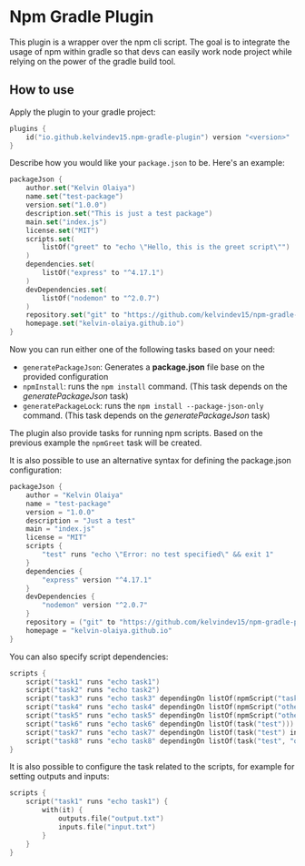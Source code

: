 # Npm Gradle Plugin

This plugin is a wrapper over the npm cli script. The goal is to integrate the usage of npm within gradle so that devs can easily work node project while relying on the power of the gradle build tool.

## How to use

Apply the plugin to your gradle project:

```kotlin
plugins {
    id("io.github.kelvindev15.npm-gradle-plugin") version "<version>"
}
```

Describe how you would like your `package.json` to be. Here's an example:

```kotlin
packageJson {
    author.set("Kelvin Olaiya")
    name.set("test-package")
    version.set("1.0.0")
    description.set("This is just a test package")
    main.set("index.js")
    license.set("MIT")
    scripts.set(
        listOf("greet" to "echo \"Hello, this is the greet script\"")
    )
    dependencies.set(
        listOf("express" to "^4.17.1")
    )
    devDependencies.set(
        listOf("nodemon" to "^2.0.7")
    )
    repository.set("git" to "https://github.com/kelvindev15/npm-gradle-plugin")
    homepage.set("kelvin-olaiya.github.io")
}
```

Now you can run either one of the following tasks based on your need:

* `generatePackageJson`: Generates a **package.json** file base on the provided configuration
* `npmInstall`: runs the `npm install` command. (This task depends on the *generatePackageJson* task)
* `generatePackageLock`: runs the `npm install --package-json-only` command. (This task depends on the *generatePackageJson* task)

The plugin also provide tasks for running npm scripts. 
Based on the previous example the `npmGreet` task will be created.

It is also possible to use an alternative syntax for defining the package.json configuration:

```kotlin
packageJson {
    author = "Kelvin Olaiya"
    name = "test-package"
    version = "1.0.0"
    description = "Just a test"
    main = "index.js"
    license = "MIT"
    scripts {
        "test" runs "echo \"Error: no test specified\" && exit 1"
    }
    dependencies {
        "express" version "^4.17.1"
    }
    devDependencies {
        "nodemon" version "^2.0.7"
    }
    repository = ("git" to "https://github.com/kelvindev15/npm-gradle-plugin")
    homepage = "kelvin-olaiya.github.io"
}
```

You can also specify script dependencies:

```kotlin
scripts {
    script("task1" runs "echo task1")
    script("task2" runs "echo task2")
    script("task3" runs "echo task3" dependingOn listOf(npmScript("task1"), npmScript("task2")))
    script("task4" runs "echo task4" dependingOn listOf(npmScript("otherTask") inProject "other"))
    script("task5" runs "echo task5" dependingOn listOf(npmScript("otherTask", "other")))
    script("task6" runs "echo task6" dependingOn listOf(task("test")))
    script("task7" runs "echo task7" dependingOn listOf(task("test") inProject "other"))
    script("task8" runs "echo task8" dependingOn listOf(task("test", "other")))
}
```

It is also possible to configure the task related to the scripts, for example for setting outputs and inputs:

```kotlin
scripts {
    script("task1" runs "echo task1") {
        with(it) {
            outputs.file("output.txt")
            inputs.file("input.txt")
        }
    }
}
```
